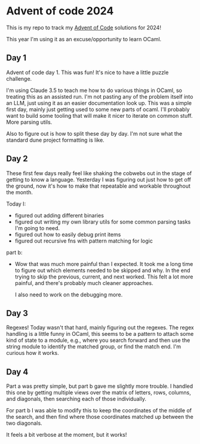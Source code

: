 # Advent of code 2024

This is my repo to track my [Advent of Code](https://adventofcode.com/2024) solutions for 2024!

This year I'm using it as an excuse/opportunity to learn OCaml. 

## Day 1

Advent of code day 1. This was fun! It's nice to have a little 
puzzle challenge. 

I'm using Claude 3.5 to teach me how to do various things in OCaml, so
treating this as an assisted run. I'm not pasting any of the problem
itself into an LLM, just using it as an easier documentation look up.
This was a simple first day, mainly just getting used to some new parts
of ocaml. I'll probably want to build some tooling that will make it
nicer to iterate on common stuff. More parsing utils.

Also to figure out is how to split these day by day. I'm not sure what
the standard dune project formatting is like.

## Day 2

These first few days really feel like shaking the cobwebs out in the stage
of getting to know a language. Yesterday I was figuring out just how to
get off the ground, now it's how to make that repeatable and workable 
throughout the month.

Today I:
- figured out adding different binaries
- figured out writing my own library utils for some common parsing tasks 
    I'm going to need. 
- figured out how to easily debug print items 
- figured out recursive fns with pattern matching for logic

part b:
- Wow that was much more painful than I expected. It took me a long time to
  figure out which elements needed to be skipped and why. In the end trying
  to skip the previous, current, and next worked. This felt a lot more 
  painful, and there's probably much cleaner approaches. 

  I also need to work on the debugging more.

## Day 3

Regexes! Today wasn't that hard, mainly figuring out the regexes. The 
regex handling is a little funny in OCaml, this seems to be a pattern to
attach some kind of state to a module, e.g., where you search forward
and then use the string module to identify the matched group, or find
the match end. I'm curious how it works. 

## Day 4 

Part a was pretty simple, but part b gave me slightly more trouble. I handled 
this one by getting multiple views over the matrix of letters, rows, columns,
and diagonals, then searching each of those individually.

For part b I was able to modify this to keep the coordinates of the middle 
of the search, and then find where those coordinates matched up between the 
two diagonals.

It feels a bit verbose at the moment, but it works! 
